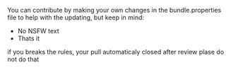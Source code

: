 You can contribute by making your own changes in the bundle.properties file to help with the updating, but keep in mind:

- No NSFW text
- Thats it

if you breaks the rules, your pull automaticaly closed after review
plase do not do that
